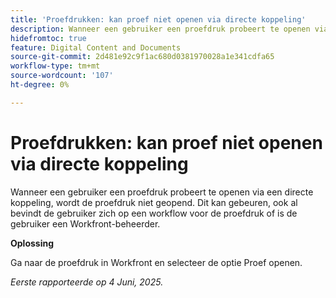 ```yaml
---
title: 'Proefdrukken: kan proef niet openen via directe koppeling'
description: Wanneer een gebruiker een proefdruk probeert te openen via een directe koppeling, wordt de proefdruk niet geopend. Dit kan gebeuren, ook al bevindt de gebruiker zich op een workflow voor de proefdruk of is de gebruiker een Workfront-beheerder.
hidefromtoc: true
feature: Digital Content and Documents
source-git-commit: 2d481e92c9f1ac680d0381970028a1e341cdfa65
workflow-type: tm+mt
source-wordcount: '107'
ht-degree: 0%

---
```



# Proefdrukken: kan proef niet openen via directe koppeling

Wanneer een gebruiker een proefdruk probeert te openen via een directe koppeling, wordt de proefdruk niet geopend. Dit kan gebeuren, ook al bevindt de gebruiker zich op een workflow voor de proefdruk of is de gebruiker een Workfront-beheerder.

**Oplossing**

Ga naar de proefdruk in Workfront en selecteer de optie Proef openen.

_Eerste rapporteerde op 4 Juni, 2025._
